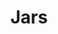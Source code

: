 ---
label: 
title: "Jars"
order: 840
layout: table-of-contents
presentation: grid
outputs: [ html ]
---